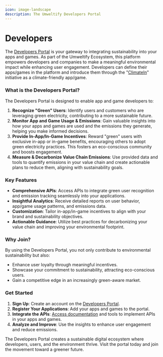 ```yaml
---
icon: image-landscape
description: The Umweltify Developers Portal
---
```


# Developers

The [Developers Portal](https://developers.umweltify.com) is your gateway to integrating sustainability into your apps and games. As part of the Umweltify Ecosystem, this platform empowers developers and companies to make a meaningful environmental impact while enhancing user engagement. Developers can define their apps/games in the platform and introduce them through the "[ClimateIn](https://climatein.umweltify.com)" initiative as a climate-friendly app/game.

### What is the Developers Portal?

The Developers Portal is designed to enable app and game developers to:

1. **Recognize "Green" Users**: Identify users and customers who are leveraging green electricity, contributing to a more sustainable future.
2. **Monitor App and Game Usage & Emissions**: Gain valuable insights into how your apps and games are used and the emissions they generate, helping you make informed decisions.
3. **Provide In-App/In-Game Incentives**: Reward "green" users with exclusive in-app or in-game benefits, encouraging others to adopt green electricity practices. This fosters an eco-conscious community and boosts engagement.
4. **Measure & Decarbonize Value Chain Emissions**: Use provided data and tools to quantify emissions in your value chain and create actionable plans to reduce them, aligning with sustainability goals.

### Key Features

* **Comprehensive APIs**: Access APIs to integrate green user recognition and emission tracking seamlessly into your applications.
* **Insightful Analytics**: Receive detailed reports on user behavior, app/game usage patterns, and emissions data.
* **Customization**: Tailor in-app/in-game incentives to align with your brand and sustainability objectives.
* **Actionable Guidance**: Utilize best practices for decarbonizing your value chain and improving your environmental footprint.

### Why Join?

By using the Developers Portal, you not only contribute to environmental sustainability but also:

* Enhance user loyalty through meaningful incentives.
* Showcase your commitment to sustainability, attracting eco-conscious users.
* Gain a competitive edge in an increasingly green-aware market.

### Get Started

1. **Sign Up**: Create an account on the [Developers Portal](https://developers.umweltify.com).
2. **Register Your Applications**: Add your apps and games to the portal.
3. **Integrate the APIs**: [Access documentation](basics/developers-api.md) and tools to implement APIs in your apps and games.
4. **Analyze and Improve**: Use the insights to enhance user engagement and reduce emissions.

The Developers Portal creates a sustainable digital ecosystem where developers, users, and the environment thrive. Visit the portal today and join the movement toward a greener future.
